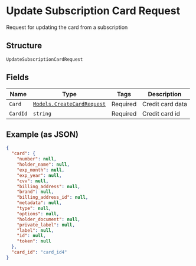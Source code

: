 
# Update Subscription Card Request

Request for updating the card from a subscription

## Structure

`UpdateSubscriptionCardRequest`

## Fields

| Name | Type | Tags | Description |
|  --- | --- | --- | --- |
| `Card` | [`Models.CreateCardRequest`](../../doc/models/create-card-request.md) | Required | Credit card data |
| `CardId` | `string` | Required | Credit card id |

## Example (as JSON)

```json
{
  "card": {
    "number": null,
    "holder_name": null,
    "exp_month": null,
    "exp_year": null,
    "cvv": null,
    "billing_address": null,
    "brand": null,
    "billing_address_id": null,
    "metadata": null,
    "type": null,
    "options": null,
    "holder_document": null,
    "private_label": null,
    "label": null,
    "id": null,
    "token": null
  },
  "card_id": "card_id4"
}
```

